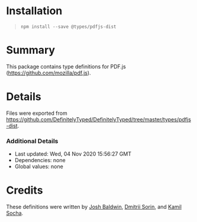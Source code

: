 # Installation
> `npm install --save @types/pdfjs-dist`

# Summary
This package contains type definitions for PDF.js (https://github.com/mozilla/pdf.js).

# Details
Files were exported from https://github.com/DefinitelyTyped/DefinitelyTyped/tree/master/types/pdfjs-dist.

### Additional Details
 * Last updated: Wed, 04 Nov 2020 15:56:27 GMT
 * Dependencies: none
 * Global values: none

# Credits
These definitions were written by [Josh Baldwin](https://github.com/jbaldwin), [Dmitrii Sorin](https://github.com/1999), and [Kamil Socha](https://github.com/ksocha).
